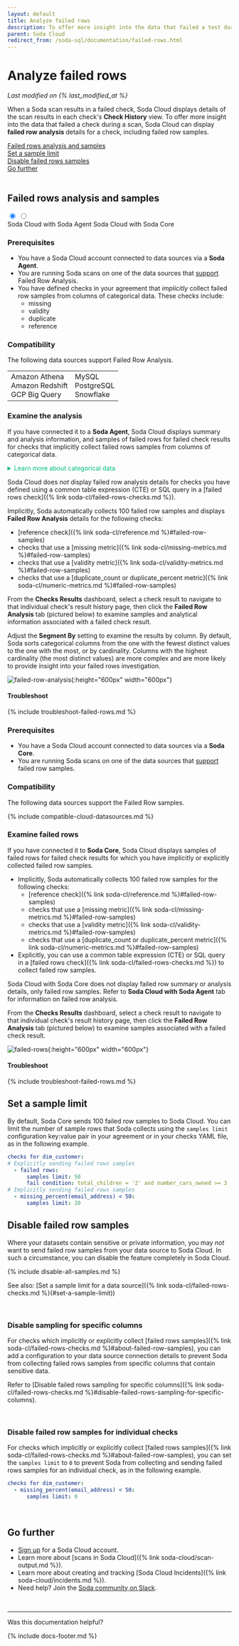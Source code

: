 ```yaml
---
layout: default
title: Analyze failed rows 
description: To offer more insight into the data that failed a test during a scan, Soda Cloud displays samples and information about failed rows.
parent: Soda Cloud
redirect_from: /soda-sql/documentation/failed-rows.html
---
```


# Analyze failed rows
*Last modified on {% last_modified_at %}*

When a Soda scan results in a failed check, Soda Cloud displays details of the scan results in each check's **Check History** view. To offer more insight into the data that failed a check during a scan, Soda Cloud can display **failed row analysis** details for a check, including failed row samples. 

[Failed rows analysis and samples](#failed-rows-analysis-and-samples)<br />
[Set a sample limit](#set-a-sample-limit)<br />
[Disable failed rows samples](#disable-failed-row-samples)<br />
[Go further](#go-further)<br />
<br />


## Failed rows analysis and samples

<div class="warpper">
  <input class="radio" id="one" name="group" type="radio" checked>
  <input class="radio" id="two" name="group" type="radio">
  <div class="tabs">
  <label class="tab" id="one-tab" for="one">Soda Cloud with Soda Agent</label>
  <label class="tab" id="two-tab" for="two">Soda Cloud with Soda Core </label>
    </div>
  <div class="panels">
  <div class="panel" id="one-panel" markdown="1">

### Prerequisites

* You have a Soda Cloud account connected to data sources via a **Soda Agent**.
* You are running Soda scans on one of the data sources that [support](#compatibility) Failed Row Analysis.
* You have defined checks in your agreement that *implicitly* collect failed row samples from columns of categorical data. These checks include: 
  * missing
  * validity
  * duplicate
  * reference


### Compatibility

The following data sources support Failed Row Analysis.

<table>
  <tr>
    <td>Amazon Athena<br /> Amazon Redshift<br /> GCP Big Query</td>
    <td>MySQL<br > PostgreSQL<br /> Snowflake</td>
  </tr>
</table>

### Examine the analysis

If you have connected it to a **Soda Agent**, Soda Cloud displays summary and analysis information, and samples of failed rows for failed check results for checks that implicitly collect failed rows samples from columns of categorical data. 

<details>
  <summary style="color:#00BC7E">Learn more about categorical data</summary>
  Soda only presents failed row analysis details for columns containing categorical data, rather than scalar columns with continuous values. <br /><br />
  Failed rows analysis was designed to help users identify groups of rows that are affected by failed data quality checks, and categorical columns provide more natural segmentation points than continuous scalar columns. <br /><br />
  Additionally, since scalar columns can have values that span a wide range, it is not useful for humans to segment data by these columns. To identify the categorical columns, Soda uses a combination of machine learning and heuristics, then uses the resulting subset of columns to segment the failed rows for analysis. Users can only segment the failed rows by a subset of the columns in the dataset, as determined by Soda's column selection process.<br /><br />
</details>

Soda Cloud does *not* display failed row analysis details for checks you have defined using a common table expression (CTE) or SQL query in a [failed rows check]({% link soda-cl/failed-rows-checks.md %}).

Implicitly, Soda automatically collects 100 failed row samples and displays **Failed Row Analysis** details for the following checks:
* [reference check]({% link soda-cl/reference.md %}#failed-row-samples) 
* checks that use a [missing metric]({% link soda-cl/missing-metrics.md %}#failed-row-samples)
* checks that use a [validity metric]({% link soda-cl/validity-metrics.md %}#failed-row-samples)
* checks that use a [duplicate_count or duplicate_percent metric]({% link soda-cl/numeric-metrics.md %}#failed-row-samples)

From the **Checks Results** dashboard, select a check result to navigate to that individual check's result history page, then click the **Failed Row Analysis** tab (pictured below) to examine samples and analytical information associated with a failed check result. 

Adjust the **Segment By** setting to examine the results by column. By default, Soda sorts categorical columns from the one with the fewest distinct values to the one with the most, or by cardinality. Columns with the highest cardinality (the most distinct values) are more complex and are more likely to provide insight into your failed rows investigation. 

![failed-row-analysis](/assets/images/failed-row-analysis.png){:height="600px" width="600px"}

#### Troubleshoot

{% include troubleshoot-failed-rows.md %}


  </div>
  <div class="panel" id="two-panel" markdown="1">

### Prerequisites

* You have a Soda Cloud account connected to data sources via a **Soda Core**.
* You are running Soda scans on one of the data sources that [support](#compatibility) failed row samples.

### Compatibility

The following data sources support the Failed Row samples.

{% include compatible-cloud-datasources.md %}

### Examine failed rows

If you have connected it to **Soda Core**, Soda Cloud displays samples of failed rows for failed check results for which you have implicitly or explicitly collected failed row samples. 

* Implicitly, Soda automatically collects 100 failed row samples for the following checks:
  * [reference check]({% link soda-cl/reference.md %}#failed-row-samples) 
  * checks that use a [missing metric]({% link soda-cl/missing-metrics.md %}#failed-row-samples)
  * checks that use a [validity metric]({% link soda-cl/validity-metrics.md %}#failed-row-samples)
  * checks that use a [duplicate_count or duplicate_percent metric]({% link soda-cl/numeric-metrics.md %}#failed-row-samples)
* Explicitly, you can use a common table expression (CTE) or SQL query in a [failed rows check]({% link soda-cl/failed-rows-checks.md %}) to collect failed row samples.

Soda Cloud with Soda Core does not display failed row summary or analysis details, only failed row samples. Refer to **Soda Cloud with Soda Agent** tab for information on failed row analysis.

From the **Checks Results** dashboard, select a check result to navigate to that individual check's result history page, then click the **Failed Row Analysis** tab (pictured below) to examine samples associated with a failed check result. 

![failed-rows](/assets/images/failed-rows.png){:height="600px" width="600px"}


#### Troubleshoot

{% include troubleshoot-failed-rows.md %}


  </div>
  </div>
</div>


## Set a sample limit

By default, Soda Core sends 100 failed row samples to Soda Cloud. You can limit the number of sample rows that Soda collects using the `samples limit` configuration key:value pair in your agreement or in your checks YAML file, as in the following example.

```yaml
checks for dim_customer:
# Explicitly sending failed rows samples
  - failed rows:
      samples limit: 50
      fail condition: total_children = '2' and number_cars_owned >= 3
# Implicitly sending failed rows samples
  - missing_percent(email_address) < 50:
      samples limit: 20
```


## Disable failed row samples

Where your datasets contain sensitive or private information, you may *not* want to send failed row samples from your data source to Soda Cloud. In such a circumstance, you can disable the feature completely in Soda Cloud.

{% include disable-all-samples.md %}

See also: [Set a sample limit for a data source]({% link soda-cl/failed-rows-checks.md %}(#set-a-sample-limit))

<br />

### Disable sampling for specific columns

For checks which implicitly or explicitly collect [failed rows samples]({% link soda-cl/failed-rows-checks.md %}#about-failed-row-samples), you can add a configuration to your data source connection details to prevent Soda from collecting failed rows samples from specific columns that contain sensitive data. 

Refer to [Disable failed rows sampling for specific columns]({% link soda-cl/failed-rows-checks.md %}#disable-failed-rows-sampling-for-specific-columns).

<br />

### Disable failed row samples for individual checks

For checks which implicitly or explicitly collect [failed rows samples]({% link soda-cl/failed-rows-checks.md %}#about-failed-row-samples), you can set the `samples limit` to `0` to prevent Soda from collecting and sending failed rows samples for an individual check, as in the following example.

```yaml
checks for dim_customer:
  - missing_percent(email_address) < 50:
      samples limit: 0
```
<br />


## Go further

* <a href="https://cloud.soda.io/signup" target="_blank"> Sign up</a> for a Soda Cloud account.
* Learn more about [scans in Soda Cloud]({% link soda-cloud/scan-output.md %}).
* Learn more about creating and tracking [Soda Cloud Incidents]({% link soda-cloud/incidents.md %}).
* Need help? Join the <a href="https://community.soda.io/slack" target="_blank"> Soda community on Slack</a>.

<br />

---

Was this documentation helpful?

<!-- LikeBtn.com BEGIN -->
<span class="likebtn-wrapper" data-theme="tick" data-i18n_like="Yes" data-ef_voting="grow" data-show_dislike_label="true" data-counter_zero_show="true" data-i18n_dislike="No"></span>
<script>(function(d,e,s){if(d.getElementById("likebtn_wjs"))return;a=d.createElement(e);m=d.getElementsByTagName(e)[0];a.async=1;a.id="likebtn_wjs";a.src=s;m.parentNode.insertBefore(a, m)})(document,"script","//w.likebtn.com/js/w/widget.js");</script>
<!-- LikeBtn.com END -->

{% include docs-footer.md %}